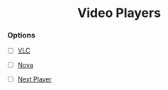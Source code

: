 <h1 align="center">Video Players</h1>

### Options

- [ ] [VLC]()
- [ ] [Nova](https://github.com/nova-video-player/aos-AVP)
- [ ] [Next Player](https://f-droid.org/en/packages/dev.anilbeesetti.nextplayer/)
      
